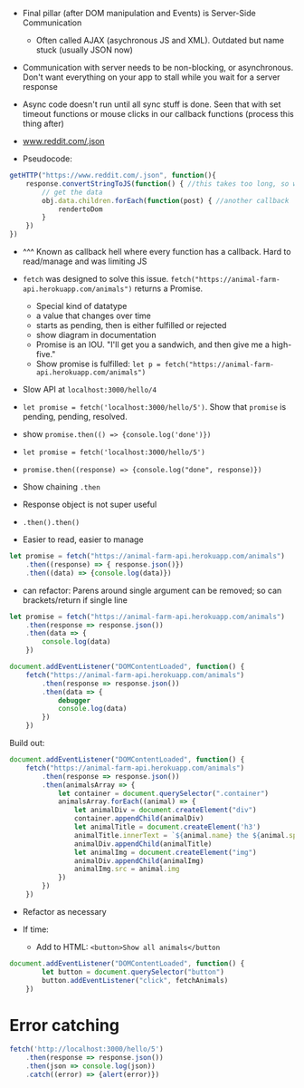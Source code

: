 - Final pillar (after DOM manipulation and Events) is Server-Side Communication
    - Often called AJAX (asychronous JS and XML).  Outdated but name stuck (usually JSON now)

- Communication with server needs to be non-blocking, or asynchronous.  Don't want everything on your app to stall while you wait for a server response
- Async code doesn't run until all sync stuff is done.  Seen that with set timeout functions or mouse clicks in our callback functions (process this thing after)

- www.reddit.com/.json

- Pseudocode:

```js
getHTTP("https://www.reddit.com/.json", function(){
    response.convertStringToJS(function() { //this takes too long, so we need a callback
        // get the data
        obj.data.children.forEach(function(post) { //another callback
            rendertoDom
        }
    }) 
})
```

- ^^^ Known as callback hell where every function has a callback.  Hard to read/manage and was limiting JS

- `fetch` was designed to solve this issue.  `fetch("https://animal-farm-api.herokuapp.com/animals")` returns a Promise.
    - Special kind of datatype
    - a value that changes over time
    - starts as pending, then is either fulfilled or rejected
    - show diagram in documentation
    - Promise is an IOU.  "I'll get you a sandwich, and then give me a high-five."
    - Show promise is fulfilled: `let p = fetch("https://animal-farm-api.herokuapp.com/animals")`

- Slow API at `localhost:3000/hello/4`
- `let promise = fetch('localhost:3000/hello/5')`.  Show that `promise` is pending, pending, resolved.
- show `promise.then(() => {console.log('done')})`

- `let promise = fetch('localhost:3000/hello/5')`
- `promise.then((response) => {console.log("done", response)})`

- Show chaining `.then`

- Response object is not super useful

- `.then().then()`

- Easier to read, easier to manage

```js
let promise = fetch("https://animal-farm-api.herokuapp.com/animals")
    .then((response) => { response.json()})
    .then((data) => {console.log(data)})
```

- can refactor:  Parens around single argument can be removed; so can brackets/return if single line
```js
let promise = fetch("https://animal-farm-api.herokuapp.com/animals")
    .then(response => response.json())
    .then(data => {
        console.log(data)
    })
```

```js
document.addEventListener("DOMContentLoaded", function() {
    fetch("https://animal-farm-api.herokuapp.com/animals")
        .then(response => response.json())
        .then(data => {
            debugger
            console.log(data)
        })
    })
````

Build out:

```js
document.addEventListener("DOMContentLoaded", function() {
    fetch("https://animal-farm-api.herokuapp.com/animals")
        .then(response => response.json())
        .then(animalsArray => {
            let container = document.querySelector(".container")
            animalsArray.forEach((animal) => {
                let animalDiv = document.createElement("div")
                container.appendChild(animalDiv)
                let animalTitle = document.createElement('h3')
                animalTitle.innerText = `${animal.name} the ${animal.species}`
                animalDiv.appendChild(animalTitle)
                let animalImg = document.createElement("img")
                animalDiv.appendChild(animalImg)
                animalImg.src = animal.img
            }) 
        })
    })
```

- Refactor as necessary

- If time:
    - Add to HTML:  `<button>Show all animals</button`

```js
document.addEventListener("DOMContentLoaded", function() {
        let button = document.querySelector("button")
        button.addEventListener("click", fetchAnimals)
    })
```

# Error catching

```js
fetch('http://localhost:3000/hello/5')
    .then(response => response.json())
    .then(json => console.log(json))
    .catch((error) => {alert(error)})

```